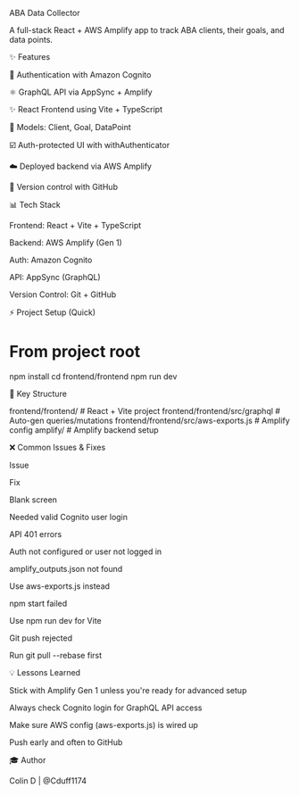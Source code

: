 ABA Data Collector

A full-stack React + AWS Amplify app to track ABA clients, their goals, and data points.

✨ Features

🔐 Authentication with Amazon Cognito

⚛️ GraphQL API via AppSync + Amplify

✨ React Frontend using Vite + TypeScript

📆 Models: Client, Goal, DataPoint

☑️ Auth-protected UI with withAuthenticator

☁️ Deployed backend via AWS Amplify

🚀 Version control with GitHub

📊 Tech Stack

Frontend: React + Vite + TypeScript

Backend: AWS Amplify (Gen 1)

Auth: Amazon Cognito

API: AppSync (GraphQL)

Version Control: Git + GitHub

⚡ Project Setup (Quick)

# From project root
npm install
cd frontend/frontend
npm run dev

📂 Key Structure

frontend/frontend/         # React + Vite project
frontend/frontend/src/graphql  # Auto-gen queries/mutations
frontend/frontend/src/aws-exports.js  # Amplify config
amplify/                   # Amplify backend setup

❌ Common Issues & Fixes

Issue

Fix

Blank screen

Needed valid Cognito user login

API 401 errors

Auth not configured or user not logged in

amplify_outputs.json not found

Use aws-exports.js instead

npm start failed

Use npm run dev for Vite

Git push rejected

Run git pull --rebase first

💡 Lessons Learned

Stick with Amplify Gen 1 unless you're ready for advanced setup

Always check Cognito login for GraphQL API access

Make sure AWS config (aws-exports.js) is wired up

Push early and often to GitHub

🎓 Author

Colin D | @Cduff1174

